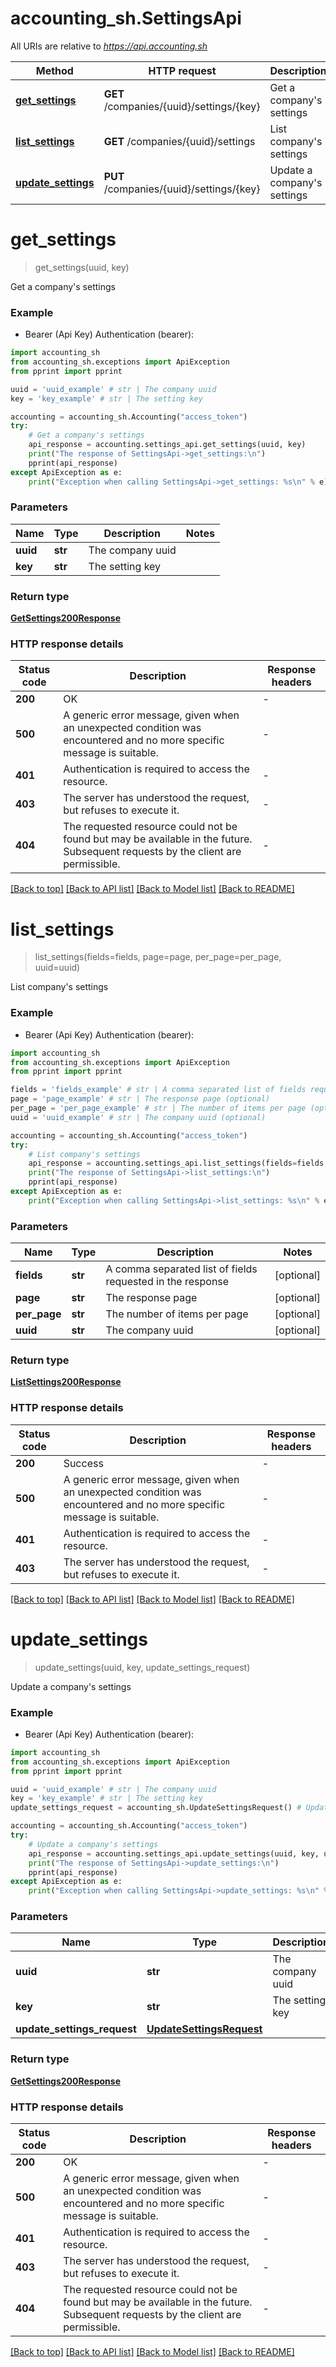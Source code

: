 # accounting_sh.SettingsApi

All URIs are relative to *https://api.accounting.sh*

Method | HTTP request | Description
------------- | ------------- | -------------
[**get_settings**](SettingsApi.md#get_settings) | **GET** /companies/{uuid}/settings/{key} | Get a company&#39;s settings
[**list_settings**](SettingsApi.md#list_settings) | **GET** /companies/{uuid}/settings | List company&#39;s settings
[**update_settings**](SettingsApi.md#update_settings) | **PUT** /companies/{uuid}/settings/{key} | Update a company&#39;s settings


# **get_settings**
> get_settings(uuid, key)

Get a company's settings

### Example

* Bearer (Api Key) Authentication (bearer):

```python
import accounting_sh
from accounting_sh.exceptions import ApiException
from pprint import pprint

uuid = 'uuid_example' # str | The company uuid
key = 'key_example' # str | The setting key

accounting = accounting_sh.Accounting("access_token")
try:
    # Get a company's settings
    api_response = accounting.settings_api.get_settings(uuid, key)
    print("The response of SettingsApi->get_settings:\n")
    pprint(api_response)
except ApiException as e:
    print("Exception when calling SettingsApi->get_settings: %s\n" % e)

```



### Parameters


Name | Type | Description  | Notes
------------- | ------------- | ------------- | -------------
 **uuid** | **str**| The company uuid | 
 **key** | **str**| The setting key | 

### Return type

[**GetSettings200Response**](GetSettings200Response.md)

### HTTP response details

| Status code | Description | Response headers |
|-------------|-------------|------------------|
**200** | OK |  -  |
**500** | A generic error message, given when an unexpected condition was encountered and no more specific message is suitable. |  -  |
**401** | Authentication is required to access the resource. |  -  |
**403** | The server has understood the request, but refuses to execute it. |  -  |
**404** | The requested resource could not be found but may be available in the future. Subsequent requests by the client are permissible. |  -  |

[[Back to top]](#) [[Back to API list]](../README.md#documentation-for-api-endpoints) [[Back to Model list]](../README.md#documentation-for-models) [[Back to README]](../README.md)

# **list_settings**
> list_settings(fields=fields, page=page, per_page=per_page, uuid=uuid)

List company's settings

### Example

* Bearer (Api Key) Authentication (bearer):

```python
import accounting_sh
from accounting_sh.exceptions import ApiException
from pprint import pprint

fields = 'fields_example' # str | A comma separated list of fields requested in the response (optional)
page = 'page_example' # str | The response page (optional)
per_page = 'per_page_example' # str | The number of items per page (optional)
uuid = 'uuid_example' # str | The company uuid (optional)

accounting = accounting_sh.Accounting("access_token")
try:
    # List company's settings
    api_response = accounting.settings_api.list_settings(fields=fields, page=page, per_page=per_page, uuid=uuid)
    print("The response of SettingsApi->list_settings:\n")
    pprint(api_response)
except ApiException as e:
    print("Exception when calling SettingsApi->list_settings: %s\n" % e)

```



### Parameters


Name | Type | Description  | Notes
------------- | ------------- | ------------- | -------------
 **fields** | **str**| A comma separated list of fields requested in the response | [optional] 
 **page** | **str**| The response page | [optional] 
 **per_page** | **str**| The number of items per page | [optional] 
 **uuid** | **str**| The company uuid | [optional] 

### Return type

[**ListSettings200Response**](ListSettings200Response.md)

### HTTP response details

| Status code | Description | Response headers |
|-------------|-------------|------------------|
**200** | Success |  -  |
**500** | A generic error message, given when an unexpected condition was encountered and no more specific message is suitable. |  -  |
**401** | Authentication is required to access the resource. |  -  |
**403** | The server has understood the request, but refuses to execute it. |  -  |

[[Back to top]](#) [[Back to API list]](../README.md#documentation-for-api-endpoints) [[Back to Model list]](../README.md#documentation-for-models) [[Back to README]](../README.md)

# **update_settings**
> update_settings(uuid, key, update_settings_request)

Update a company's settings

### Example

* Bearer (Api Key) Authentication (bearer):

```python
import accounting_sh
from accounting_sh.exceptions import ApiException
from pprint import pprint

uuid = 'uuid_example' # str | The company uuid
key = 'key_example' # str | The setting key
update_settings_request = accounting_sh.UpdateSettingsRequest() # UpdateSettingsRequest | 

accounting = accounting_sh.Accounting("access_token")
try:
    # Update a company's settings
    api_response = accounting.settings_api.update_settings(uuid, key, update_settings_request)
    print("The response of SettingsApi->update_settings:\n")
    pprint(api_response)
except ApiException as e:
    print("Exception when calling SettingsApi->update_settings: %s\n" % e)

```



### Parameters


Name | Type | Description  | Notes
------------- | ------------- | ------------- | -------------
 **uuid** | **str**| The company uuid | 
 **key** | **str**| The setting key | 
 **update_settings_request** | [**UpdateSettingsRequest**](UpdateSettingsRequest.md)|  | 

### Return type

[**GetSettings200Response**](GetSettings200Response.md)

### HTTP response details

| Status code | Description | Response headers |
|-------------|-------------|------------------|
**200** | OK |  -  |
**500** | A generic error message, given when an unexpected condition was encountered and no more specific message is suitable. |  -  |
**401** | Authentication is required to access the resource. |  -  |
**403** | The server has understood the request, but refuses to execute it. |  -  |
**404** | The requested resource could not be found but may be available in the future. Subsequent requests by the client are permissible. |  -  |

[[Back to top]](#) [[Back to API list]](../README.md#documentation-for-api-endpoints) [[Back to Model list]](../README.md#documentation-for-models) [[Back to README]](../README.md)

